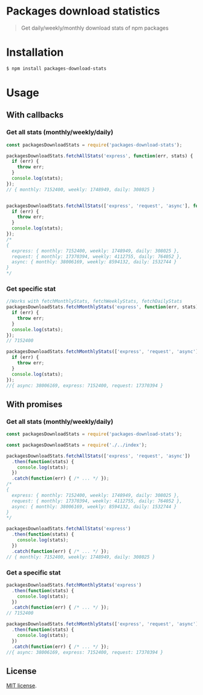 Packages download statistics
============================
> Get daily/weekly/monthly download stats of npm packages


# Installation

``` sh
$ npm install packages-download-stats
```


# Usage

## With callbacks

### Get all stats (monthly/weekly/daily)
``` javascript
const packagesDownloadStats = require('packages-download-stats');

packagesDownloadStats.fetchAllStats('express', function(err, stats) {
  if (err) {
    throw err;
  }
  console.log(stats);
});
// { monthly: 7152400, weekly: 1748949, daily: 308025 }


packagesDownloadStats.fetchAllStats(['express', 'request', 'async'], function(err, stats) {
  if (err) {
    throw err;
  }
  console.log(stats);
});
/* 
{ 
  express: { monthly: 7152400, weekly: 1748949, daily: 308025 },
  request: { monthly: 17370394, weekly: 4112755, daily: 764052 },
  async: { monthly: 38006169, weekly: 8594132, daily: 1532744 } 
} 
*/
```

### Get specific stat 
```javascript
//Works with fetchMonthlyStats, fetchWeeklyStats, fetchDailyStats
packagesDownloadStats.fetchMonthlyStats('express', function(err, stats) {
  if (err) { 
    throw err;
  }
  console.log(stats);
});
// 7152400

packagesDownloadStats.fetchMonthlyStats(['express', 'request', 'async'], function(err, stats) {
  if (err) {
    throw err;
  }
  console.log(stats);
});
//{ async: 38006169, express: 7152400, request: 17370394 }
```


## With promises

### Get all stats (monthly/weekly/daily)
``` javascript
const packagesDownloadStats = require('packages-download-stats');

const packagesDownloadStats = require('./../index');

packagesDownloadStats.fetchAllStats(['express', 'request', 'async'])
  .then(function(stats) {
    console.log(stats);
  })
  .catch(function(err) { /* ... */ });
/* 
{ 
  express: { monthly: 7152400, weekly: 1748949, daily: 308025 },
  request: { monthly: 17370394, weekly: 4112755, daily: 764052 },
  async: { monthly: 38006169, weekly: 8594132, daily: 1532744 } 
} 
*/

packagesDownloadStats.fetchAllStats('express')
  .then(function(stats) {
    console.log(stats);
  })
  .catch(function(err) { /* ... */ });
// { monthly: 7152400, weekly: 1748949, daily: 308025 }
```

### Get a specific stat 
```javascript
packagesDownloadStats.fetchMonthlyStats('express')
  .then(function(stats) {
    console.log(stats);
  })
  .catch(function(err) { /* ... */ });
// 7152400

packagesDownloadStats.fetchMonthlyStats(['express', 'request', 'async'])
  .then(function(stats) {
    console.log(stats);
  })
  .catch(function(err) { /* ... */ });
//{ async: 38006169, express: 7152400, request: 17370394 }
```



## License

[MIT license](http://opensource.org/licenses/MIT).